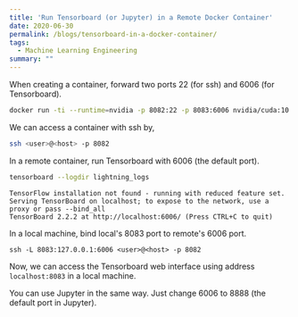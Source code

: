 ```yaml
---
title: 'Run Tensorboard (or Jupyter) in a Remote Docker Container'
date: 2020-06-30
permalink: /blogs/tensorboard-in-a-docker-container/
tags:
  - Machine Learning Engineering
summary: ""
---
```


When creating a container, forward two ports 22 (for ssh) and 6006 (for Tensorboard).
```bash
docker run -ti --runtime=nvidia -p 8082:22 -p 8083:6006 nvidia/cuda:10.0-cudnn7-devel-ubuntu16.04 /bin/bash
```

We can access a container with ssh by,
```bash
ssh <user>@<host> -p 8082
```

In a remote container, run Tensorboard with 6006 (the default port).
```bash
tensorboard --logdir lightning_logs
```
```
TensorFlow installation not found - running with reduced feature set.
Serving TensorBoard on localhost; to expose to the network, use a proxy or pass --bind_all
TensorBoard 2.2.2 at http://localhost:6006/ (Press CTRL+C to quit)
```

In a local machine, bind local's 8083 port to remote's 6006 port.
```
ssh -L 8083:127.0.0.1:6006 <user>@<host> -p 8082
```

Now, we can access the Tensorboard web interface using address `localhost:8083` in a local machine.

You can use Jupyter in the same way. Just change 6006 to 8888 (the default port in Jupyter).